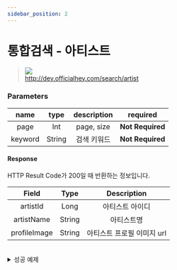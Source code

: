 ```yaml
---
sidebar_position: 2
---
```


# 통합검색 - 아티스트


> ![](https://img.shields.io/static/v1?label=&message=GET&color=brightgreen) <br/>
> http://dev.officialhey.com/search/artist


### Parameters
|  name   |  type  |             description             |     required     |
|:-------:|:------:|:-----------------------------------:|:----------------:|
|  page   |  Int   |             page, size              | **Not Required** |
| keyword | String |               검색 키워드                |    **Not Required**     | 



#### Response

HTTP Result Code가 200일 때 반환하는 정보입니다.


|    Field     |  Type  |   Description    |   
|:------------:|:------:|:----------------:|
|   artistId   |  Long  |     아티스트 아이디     | 
|  artistName  | String |      아티스트명       |   
| profileImage | String | 아티스트 프로필 이미지 url |  

<br/>

  <details markdown="1">
  <summary>성공 예제</summary>


  ```
  {
    "ok": true,
    "data": {
        "content": [
            {
                "id": 1,
                "name": "artist1",
                "profileImage": "image"
            },
            {
                "id": 2,
                "name": "artist2",
                "profileImage": "image"
            },
            {
                "id": 3,
                "name": "artist3",
                "profileImage": "image"
            },
            {
                "id": 8,
                "name": "artist8",
                "profileImage": "image"
            },
            {
                "id": 9,
                "name": "artist9",
                "profileImage": "image"
            },
            {
                "id": 10,
                "name": "artist10",
                "profileImage": "image"
            },
            {
                "id": 4,
                "name": "artist4",
                "profileImage": "image"
            },
            {
                "id": 5,
                "name": "artist5",
                "profileImage": "image"
            },
            {
                "id": 6,
                "name": "artist6",
                "profileImage": "image"
            },
            {
                "id": 7,
                "name": "artist7",
                "profileImage": "image"
            }
        ],
        "currentPage": 0,
        "size": 20,
        "first": true,
        "last": true
    }
}
  ```
  </details>
<br/>